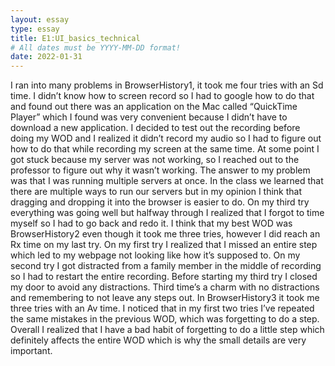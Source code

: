 ```yaml
---
layout: essay
type: essay
title: E1:UI_basics_technical  
# All dates must be YYYY-MM-DD format!
date: 2022-01-31
---
```

I ran into many problems in BrowserHistory1, it took me four tries with an Sd time. I didn’t know how to screen record so I had to google how to do that and found out there was an application on the Mac called “QuickTime Player” which I found was very convenient because I didn’t have to download a new application. I decided to test out the recording before doing my WOD and I realized it didn’t record my audio so I had to figure out how to do that while recording my screen at the same time. At some point I got stuck because my server was not working, so I reached out to the professor to figure out why it wasn’t working. The answer to my problem was that I was running multiple servers at once. In the class we learned that there are multiple ways to run our servers but in my opinion I think that dragging and dropping it into the browser is easier to do. On my third try everything was going well but halfway through I realized that I forgot to time myself so I had to go back and redo it. I think that my best WOD was BrowserHistory2 even though it took me three tries, however I did reach an Rx time on my last try. On my first try I realized that I missed an entire step which led to my webpage not looking like how it’s supposed to. On my second try I got distracted from a family member in the middle of recording so I had to restart the entire recording. Before starting my third try I closed my door to avoid any distractions. Third time’s a charm with no distractions and remembering to not leave any steps out. In BrowserHistory3 it took me three tries with an Av time. I noticed that in my first two tries I’ve repeated the same mistakes in the previous WOD, which was forgetting to do a step. Overall I realized that I have a bad habit of forgetting to do a little step which definitely affects the entire WOD which is why the small details are very important.  
